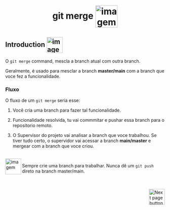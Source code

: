 <h1 align="center">
    git merge
    <img src="https://cdn-icons-png.flaticon.com/512/5288/5288474.png" alt="imagem de galhos de uma árvore" width="70px" align="center">    
</h1>

## Introduction <img src="https://cdn-icons-png.flaticon.com/512/1436/1436664.png" alt="imagem" width="50px" align="center">
O `git merge` command, mescla a branch atual com outra branch.

Geralmente, é usado para mesclar a branch **master/main** com a branch que voce fez a funcionalidade.

### Fluxo

O fluxo de um `git merge` seria esse:

1. Você cria uma branch para fazer tal funcionalidade.
   
2. Funcionalidade resolvida, tu vai commmitar e pushar essa branch para o repositorio remoto.
   
3. O Supervisor do projeto vai analisar a branch que voce trabalhou. Se tiver tudo certo, o supervidor vai acessar a branch **main/master** e mergear com a branch que voce criou.

<br>

<img src="https://cdn-icons-png.flaticon.com/512/2810/2810051.png" alt="imagem" width="50px" align="left">

Sempre crie uma branch para trabalhar. Nunca dê um `git push` direto na branch master/main.

<br>
<br>

<!-- Botão para próxima página -->
<a href="https://github.com/lGabrielDev/05.git_gitHub/blob/master/3.branches/5.pull_request.md">
    <img src="https://cdn-icons-png.flaticon.com/512/8175/8175884.png" alt="Next page button" width="50px" align="right">
</a>